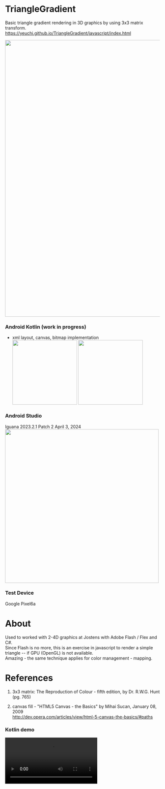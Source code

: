 # TriangleGradient
Basic triangle gradient rendering in 3D graphics by using 3x3 matrix transform. \
https://yeuchi.github.io/TriangleGradient/javascript/index.html

<img width="900" src="https://user-images.githubusercontent.com/1282659/126918850-f6125710-269f-46f9-bde3-3e5baee880b2.png">

### Android Kotlin (work in progress)
- xml layout, canvas, bitmap implementation
<img width="210" src="https://github.com/yeuchi/TriangleGradient/assets/1282659/0e225a79-9f78-429d-b01d-e33406d303f7"> <img width="210" src="https://github.com/yeuchi/TriangleGradient/assets/1282659/7e2f2e91-f018-4064-9596-0c34ed24dc47">

### Android Studio
Iguana 2023.2.1 Patch 2 April 3, 2024\
<img width="500" src="https://github.com/yeuchi/LinearRegression/assets/1282659/4faf30c4-4425-4201-846b-b5bd32c9fc42"/>

### Test Device
Google Pixel6a 

# About

Used to worked with 2-4D graphics at Jostens with Adobe Flash / Flex and C#.\
Since Flash is no more, this is an exercise in javascript to render a simple triangle -- if GPU (OpenGL) is not available. \
Amazing - the same technique applies for color management - mapping.

# References

1. 3x3 matrix:	The Reproduction of Colour - fifth edition, by Dr. R.W.G. Hunt (pg. 765)

2. canvas fill - "HTML5 Canvas - the Basics" by Mihai Sucan, January 08, 2009 \
http://dev.opera.com/articles/view/html-5-canvas-the-basics/#paths


### Kotlin demo
<video src="https://github.com/yeuchi/TriangleGradient/assets/1282659/a5c81f91-0a23-4506-bb62-d21a2857a07f">

